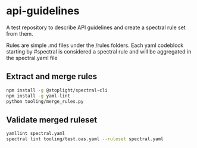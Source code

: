 # api-guidelines
A test repository to describe API guidelines and create a spectral rule set from them.

Rules are simple .md files under the /rules folders.
Each yaml codeblock starting by #spectral is considered a spectral rule and will be aggregated in the spectral.yaml file

## Extract and merge rules

```sh
npm install -g @stoplight/spectral-cli
npm install -g yaml-lint
python tooling/merge_rules.py
```

## Validate merged ruleset

```sh
yamllint spectral.yaml
spectral lint tooling/test.oas.yaml --ruleset spectral.yaml
```
